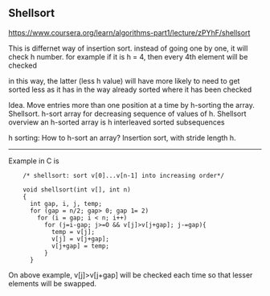 ## Shellsort
https://www.coursera.org/learn/algorithms-part1/lecture/zPYhF/shellsort



This is differnet way of insertion sort.
instead of going one by one, it will check h number.
for example if it is h = 4, then every 4th element will be checked

in this way, the latter (less h value) will have more likely to need to get sorted less as it has in the way already sorted where it has been checked

Idea. Move entries more than one position at a time by h-sorting the array.
Shellsort. h-sort array for decreasing sequence of values of h.
Shellsort overview
an h-sorted array is h interleaved sorted subsequences

h sorting:
How to h-sort an array? Insertion sort, with stride length h.


----- 

Example in C is 

        /* shellsort: sort v[0]...v[n-1] into increasing order*/ 

        void shellsort(int v[], int n) 
        {
          int gap, i, j, temp;
          for (gap = n/2; gap> 0; gap 1= 2) 
            for (i = gap; i < n; i++)
              for (j=i-gap; j>=O && v[j]>v[j+gap]; j-=gap){ 
                temp = v[j];
                v[j] = v[j+gap];
                v[j+gap] = temp;
              }
          }

On above example, v[j]>v[j+gap] will be checked each time so that lesser elements will be swapped.


